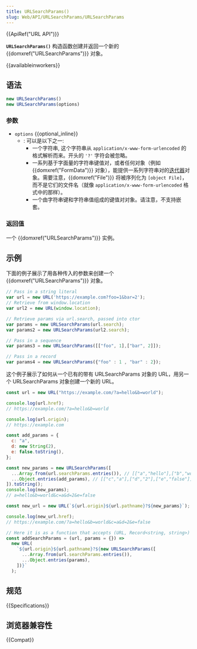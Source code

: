 ```yaml
---
title: URLSearchParams()
slug: Web/API/URLSearchParams/URLSearchParams
---
```


{{ApiRef("URL API")}}

**`URLSearchParams()`** 构造函数创建并返回一个新的 {{domxref("URLSearchParams")}} 对象。

{{availableinworkers}}

## 语法

```js
new URLSearchParams()
new URLSearchParams(options)
```

### 参数

- `options` {{optional_inline}}
  - : 可以是以下之一:
    - 一个字符串, 这个字符串从 `application/x-www-form-urlencoded` 的格式解析而来。开头的 `'?'` 字符会被忽略。
    - 一系列基于字面量的字符串键值对，或者任何对象（例如 {{domxref("FormData")}} 对象），能提供一系列字符串对的[迭代器](/zh-CN/docs/Web/JavaScript/Guide/Iterators_and_Generators#迭代器)对象。需要注意，{{domxref("File")}} 将被序列化为 `[object File]`，而不是它们的文件名（就像 `application/x-www-form-urlencoded` 格式中的那样）。
    - 一个由字符串键和字符串值组成的键值对对象。请注意，不支持嵌套。

### 返回值

一个 {{domxref("URLSearchParams")}} 实例。

## 示例

下面的例子展示了用各种传入的参数来创建一个 {{domxref("URLSearchParams")}} 对象。

```js
// Pass in a string literal
var url = new URL('https://example.com?foo=1&bar=2');
// Retrieve from window.location
var url2 = new URL(window.location);

// Retrieve params via url.search, passed into ctor
var params = new URLSearchParams(url.search);
var params2 = new URLSearchParams(url2.search);

// Pass in a sequence
var params3 = new URLSearchParams([["foo", 1],["bar", 2]]);

// Pass in a record
var params4 = new URLSearchParams({"foo" : 1 , "bar" : 2});
```

这个例子展示了如何从一个已有的带有 URLSearchParams 对象的 URL，用另一个 URLSearchParams 对象创建一个新的 URL。

```js
const url = new URL("https://example.com/?a=hello&b=world");

console.log(url.href);
// https://example.com/?a=hello&b=world

console.log(url.origin);
// https://example.com

const add_params = {
  c: "a",
  d: new String(2),
  e: false.toString(),
};

const new_params = new URLSearchParams([
  ...Array.from(url.searchParams.entries()), // [["a","hello"],["b","world"]]
  ...Object.entries(add_params), // [["c","a"],["d","2"],["e","false"]]
]).toString();
console.log(new_params);
// a=hello&b=world&c=a&d=2&e=false

const new_url = new URL(`${url.origin}${url.pathname}?${new_params}`);

console.log(new_url.href);
// https://example.com/?a=hello&b=world&c=a&d=2&e=false

// Here it is as a function that accepts (URL, Record<string, string>)
const addSearchParams = (url, params = {}) =>
  new URL(
    `${url.origin}${url.pathname}?${new URLSearchParams([
      ...Array.from(url.searchParams.entries()),
      ...Object.entries(params),
    ])}`
  );
```

## 规范

{{Specifications}}

## 浏览器兼容性

{{Compat}}

